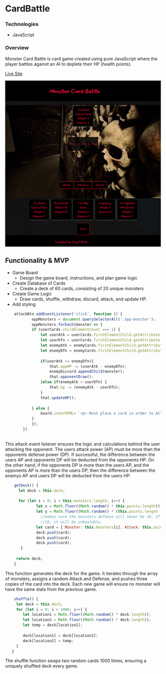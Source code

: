 # CardBattle

### Technologies
* JavaScript

### Overview
Monster Card Battle is card game created using pure JavaScript where the player battles against an AI to deplete their HP (health points). 

[Live Site](https://sarjil.github.io/CardBattle/)

![](./screenshot.png) 

## Functionality & MVP
* Game Board
  * Design the game board, instructions, and plan game logic
* Create Database of Cards 
  * Create a deck of 60 cards, consisting of 20 unique monsters
* Create Game Logic
  * Draw cards, shuffle, withdraw, discard, attack, and update HP. 
* Add styling


```JavaScript
    attackBtn.addEventListener('click', function () {
            oppMonsters = document.querySelectorAll('.opp-monster');
            oppMonsters.forEach(monster => {
            if (userCards.childElementCount === 1) {
                let userAtk = userCards.firstElementChild.getAttribute.Attack
                let userDfn = userCards.firstElementChild.getAttribute.Defense
                let enemyAtk = enemyCards.firstElementChild.getAttribute.Attack
                let enemyDfn = enemyCards.firstElementChild.getAttribute.Defense
                
                if(userAtk >= enemyDfn){
                    that.oppHP -= (userAtk - enemyDfn); 
                    enemyDiscard.appendChild(monster);
                    that.opponentDraw();
                }else if(enemyAtk > userDfn) {
                    that.hp -= (enemyAtk - userDfn); 
                }
                that.updateHP();
                
            } else {
                board.innerHTML= `<p> Must place a card in order to Attack! </p>`
            }
            });
        })
        
```
This attack event listener ensures the logic and calculations behind the user attacking the opponent. The users attack power (AP) must be more than the opponents defense power (DP). 
If successful, the difference between the users AP and opponents DP will be deducted from the opponents HP. On the other hand, if the opponents DP is more than the users AP,
and the opponents AP is more than the users DP, then the difference between the enemys AP and users DP will be deducted from the users HP.


```JavaScript
    getDeck() {
      let deck = this.deck;

      for (let i = 0; i < this.monsters.length; i++) {
              let x = Math.floor((Math.random() * this.points.length));
              let y = Math.floor((Math.random() * (this.points.length - 1))); 
                //makes sure the monsters defense will never be 10. If defense is 
                //10, it will be unbeatable.
              let card = { Monster: this.monsters[i], Attack: this.points[x], Defense: this.points[y] };
              deck.push(card);
              deck.push(card);
              deck.push(card);
       }
     
     return deck;
    }

```
This function generates the deck for the game. It iterates through the array of monsters, assigns a random Attack and Defense, and pushes three copies of the card into the deck. Each new game will ensure no monster will have the same stats from the previous game.

```JavaScript
    shuffle() {
     let deck = this.deck;
     for (let i = 0; i < 1000; i++) {
        let location1 = Math.floor((Math.random() * deck.length));
        let location2 = Math.floor((Math.random() * deck.length));
        let temp = deck[location1];

        deck[location1] = deck[location2];
        deck[location2] = temp;
     }
   }
```

The shuffle function swaps two random cards 1000 times, ensuring a uniquely shuffled deck every game. 

